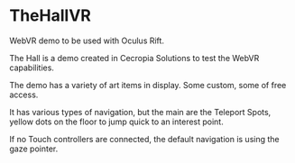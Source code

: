 # TheHallVR
WebVR demo to be used with Oculus Rift.

The Hall is a demo created in Cecropia Solutions to test the WebVR capabilities.

The demo has a variety of art items in display. Some custom, some of free access.

It has various types of navigation, but the main are the Teleport Spots, yellow dots on the floor to jump quick to an interest point.

If no Touch controllers are connected, the default navigation is using the gaze pointer.
